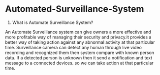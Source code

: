 # Automated-Surveillance-System

1. What is Automate Surveillance System?
   
An Automate Surveillance system can give owners a more effective and more profitable way of managing their security and privacy.it provides a better way of taking action against any abnormal activity at that particular time. 
Surveillance camera can detect any human through live video recording and recognized them then system compare with known person data. If a detected person is unknown then it send a notification and text message to a connected devices.
so we can take action at that particular time.


